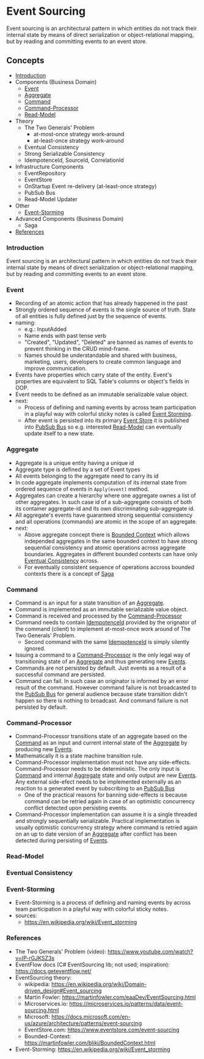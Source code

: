 # Event Sourcing

Event sourcing is an architectural pattern in which entities do not track their internal state by means of direct serialization or object-relational mapping, but by reading and committing events to an event store.

## Concepts

* [Introduction](#introduction)
* Components (Business Domain)
  * [Event](#event)
  * [Aggregate](#aggregate)
  * [Command](#command)
  * [Command-Processor](#command-processor)
  * [Read-Model](#read-model)
* Theory
  * The Two Generals' Problem
     * at-most-once strategy work-around
     * at-least-once strategy work-around
  * Eventual Consistency
  * Strong Serializable Consistency
  * IdempotenceId, SourceId, CorrelationId
* Infrastructure Components
  * EventRepository
  * EventStore
  * OnStartup Event re-delivery (at-least-once strategy)
  * PubSub Bus
  * Read-Model Updater
* Other
  * [Event-Storming](#event-storming)
* Advanced Components (Business Domain)
  * Saga
* [References](#references)

### Introduction

Event sourcing is an architectural pattern in which entities do not track their internal state by means of direct serialization or object-relational mapping, but by reading and committing events to an event store.

### Event

* Recording of an atomic action that has already happened in the past
* Strongly ordered sequence of events is the single source of truth. State of all entities is fully defined just by the sequence of events.
* naming:
  * e.g.: InputAdded
  * Name ends with past tense verb
  * "Created", "Updated", "Deleted" are banned as names of events to prevent thinking in the CRUD mind-frame.
  * Names should be understandable and shared with business, marketing, users, developers to create common language and improve communication.
* Events have properties which carry state of the entity. Event's properties are equivalent to SQL Table's columns or object's fields in OOP.
* Event needs to be defined as an immutable serializable value object.
* next:
  * Process of defining and naming events by across team participation in a playful way with colorful sticky notes is called [Event Storming](#event-storming).
  * After event is persisted into its primary [Event Store](#event-store) it is published into [PubSub Bus](#pubsub-bus) so e.g. interested [Read-Model](#read-model) can eventually update itself to a new state.

### Aggregate

* Aggregate is a unique entity having a unique id
* Aggregate type is defined by a set of Event types
* All events belonging to the aggregate need to carry its id
* In code aggregate implements computation of its internal state from ordered sequence of events in `Apply(event)` method.
* Aggregates can create a hierarchy where one aggregate ownes a list of other aggregates. In such case id of a sub-aggregate consists of both its container aggregate-id and its own discriminating sub-aggregate id.
* All aggregate's events have guaranteed strong sequential consistency and all operations (commands) are atomic in the scope of an aggregate.
* next:
  * Above aggregate concept there is [Bounded Context](https://martinfowler.com/bliki/BoundedContext.html) which allows independed aggregates in the same bounded context to have strong sequential consistency and atomic operations across aggregate boundaries. Aggregates in different bounded contexts can have only [Eventual Consistency](#eventual-consistency) across.
  * For eventually consistent sequence of operations accross bounded contexts there is a concept of [Saga](#saga)

### Command

* Command is an input for a state transition of an [Aggregate](#aggregate).
* Command is implemented as an immutable serializable value object.
* Command is received and processed by the [Command-Processor](#command-processor)
* Command needs to contain [IdempotenceId](#idempotenceid) provided by the orignator of the command (client) to implement at-most-once work around of The Two Generals' Problem.
  * Second command with the same [IdempotenceId](#idempotenceid) is simply silently ignored.
* Issuing a command to a [Command-Processor](#command-processor) is the only legal way of transitioning state of an [Aggregate](#aggregate) and thus generating new [Events](#event).
* Commands are not persisted by default. Just events as a result of a successful command are persisted.
* Command can fail. In such case an originator is informed by an error result of the command. However command failure is not broadcasted to the [PubSub Bus](#pubsub-bus) for general audience because state transition didn't happen so there is nothing to broadcast. And command failure is not persisted by default.

### Command-Processor

* Command-Processor transitions state of an aggregate based on the [Command](#command) as an input and current internal state of the [Aggregate](#aggregate) by producing new [Events](#event).
* Mathematically it is a state machine transition rule.
* Command-Processor implementation must not have any side-effects. Command-Processor needs to be deterministic. The only input is [Command](#command) and internal [Aggregate](#aggregate) state and only output are new [Events](#event). Any external side-efect needs to be implemented externally as an reaction to a generated event by subscribing to an [PubSub Bus](#pubsub-bus)
  * One of the practical reasons for banning side-effects is because command can be retried again in case of an optimistic concurrency conflict detected upon persisting events.
* Command-Processor implementation can assume it is a single threaded and strongly sequentially serializable. Practical implementation is usually optimistic concurrency strategy where command is retried again on an up to date version of an [Aggregate](#aggregate) after conflict has been detected during persisting of [Events](#event).

### Read-Model

### Eventual Consistency

### Event-Storming

* Event-Storming is a process of defining and naming events by across team participation in a playful way with colorful sticky notes.
* sources: 
  * https://en.wikipedia.org/wiki/Event_storming

### References

* The Two Generals' Problem (video): https://www.youtube.com/watch?v=IP-rGJKSZ3s
* EventFlow docs (C# EventSourcing lib; not used; inspiration): https://docs.geteventflow.net/
* EventSourcing theory:
  * wikipedia: https://en.wikipedia.org/wiki/Domain-driven_design#Event_sourcing
  * Martin Fowler: https://martinfowler.com/eaaDev/EventSourcing.html
  * Microservices.io: https://microservices.io/patterns/data/event-sourcing.html
  * Microsoft: https://docs.microsoft.com/en-us/azure/architecture/patterns/event-sourcing
  * EventStore.com: https://www.eventstore.com/event-sourcing
  * Bounded-Context: https://martinfowler.com/bliki/BoundedContext.html
* Event-Storming: https://en.wikipedia.org/wiki/Event_storming